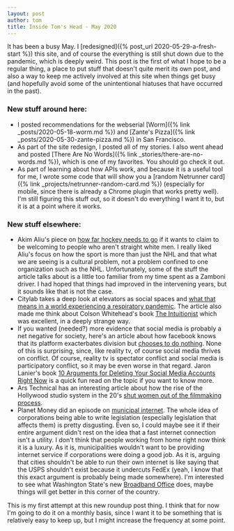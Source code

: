 ```yaml
---
layout: post
author: tom
title: Inside Tom's Head - May 2020
---
```


It has been a busy May. I [redesigned]({% post_url 2020-05-29-a-fresh-start %}) this site, and of course the everything is still shut down due to the pandemic, which is deeply weird. This post is the first of what I hope to be a regular thing, a place to put stuff that doesn't quite merit its own post, and also a way to keep me actively involved at this site when things get busy (and hopefully avoid some of the unintentional hiatuses that have occurred in the past).

### New stuff around here:
- I posted recommendations for the webserial [Worm]({% link _posts/2020-05-18-worm.md %}) and [Zante's Pizza]({% link _posts/2020-05-30-zante-pizza.md %}) in San Francisco.
- As part of the site redesign, I posted all of my stories. I also went ahead and posted [There Are No Words]({% link _stories/there-are-no-words.md %}), which is one of my favorites. You should go check it out.
- As part of learning about how APIs work, and because it is a useful tool for me, I wrote some code that will show you a [random Netrunner card]({% link _projects/netrunner-random-card.md %}) (especially for mobile, since there is already a Chrome plugin that works pretty well). I'm still figuring this stuff out, so it doesn't do everything I want it to, but it is at a point  where it works.

### New stuff elsewhere:
- Akim Aliu's piece on [how far hockey needs to go](https://www.theplayerstribune.com/en-us/articles/hockey-is-not-for-everyone-akim-aliu-nhl) if it wants to claim to be welcoming to people who aren't straight white men. I really  liked Aliu's focus on how the sport is more than just the NHL and that what we are seeing is a cultural problem, not a problem confined to one organization such as the NHL. Unfortunately, some of the stuff the article talks about is a little too familiar from my time spent as a Zamboni driver. I had hoped that things had improved in the intervening years, but it sounds like that is not the case.
- Citylab takes a deep look at elevators as social spaces and [what that means in a world experiencing a respiratory pandemic](https://www.citylab.com/transportation/2020/05/elevator-anxiety-coronavirus-health-risks-design-history/611032/). The article also made me think about Colson Whitehead's book [The Intuitionist](https://www.indiebound.org/book/9780385493000) which was excellent, in a deeply strange way.
- If you wanted (needed?) more evidence that social media is probably a net negative for society, here's an article about how facebook knows that its platform exacterbates division but [chooses to do nothing](https://www.wsj.com/articles/facebook-knows-it-encourages-division-top-executives-nixed-solutions-11590507499). None of this is surprising, since, like reality tv, of course social media thrives on conflict. Of course, reality tv is spectator conflict and social media is participatory conflict, so it may be even worse in that regard. Jaron Lanier's book [10 Arguments for Deleting Your Social Media Accounts Right Now](https://www.indiebound.org/book/9781250239082) is a quick fun read on the topic if you want to know more.
- Ars Technical has an interesting article about how the rise of the Hollywood studio system in the 20's [shut women out of the filmmaking process](https://arstechnica.com/science/2020/05/study-classic-hollywoods-studio-system-gave-rise-to-sharp-gender-disparity/).
- Planet Money did an episode on [municipal internet](https://www.npr.org/2020/05/29/865908114/small-america-vs-big-internet). The whole idea of corporations being able to write legislation (especially legislation that affects them) is pretty disgusting. Even so, I could maybe see it if their entire argument didn't rest on the idea that a fast internet connection isn't a utility. I don't think that people working from home right now think it is a luxury. As it is, municipalities wouldn't want to be providing internet service if corporations were doing a good job. As it is, arguing that cities shouldn't be able to run their own internet is like saying that the USPS shouldn't exist because it undercuts FedEx (yeah, I know that this exact argument is probably being made somewhere). I'm interested to see what Washington State's new [Broadband Office](https://www.commerce.wa.gov/building-infrastructure/washington-statewide-broadband-office/) does, maybe things will get better in this corner of the country.

This is my first attempt at this new roundup post thing. I think that for now I'm going to do it on a monthly basis, since I want it to be something that is relatively easy to keep up, but I might increase the frequency at some point.
